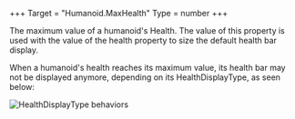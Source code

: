 +++
Target = "Humanoid.MaxHealth"
Type = number
+++

The maximum value of a humanoid's Health. The value of this property is used with the value of the health property to size the default health bar display.When a humanoid's health reaches its maximum value, its health bar may not be displayed anymore, depending on its HealthDisplayType, as seen below:![HealthDisplayType behaviors][1][1]: https://developer.roblox.com/assets/blt25d44cecfd3e9e09/HealthDisplayType.gif
